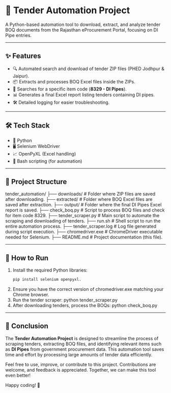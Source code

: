 # 📄 Tender Automation Project

A Python-based automation tool to download, extract, and analyze tender BOQ documents from the Rajasthan eProcurement Portal, focusing on DI Pipe entries.

---

## ✨ Features
- 🔍 Automated search and download of tender ZIP files (PHED Jodhpur & Jaipur).
- 📦 Extracts and processes BOQ Excel files inside the ZIPs.
- 🔎 Searches for a specific item code (**8329 - DI Pipes**).
- 📊 Generates a final Excel report listing tenders containing DI pipes.
- 🛠️ Detailed logging for easier troubleshooting.

---

## 🛠️ Tech Stack
- 🐍 Python
- 🖥️ Selenium WebDriver
- 📈 OpenPyXL (Excel handling)
- 🐧 Bash scripting (for automation)

---

## 📂 Project Structure

tender_automation/ 
├── downloads/ # Folder where ZIP files are saved after downloading. 
├── extracted/ # Folder where BOQ Excel files are saved after extraction. 
├── output/ # Folder where the final DI Pipes Excel report is saved. 
├── check_boq.py # Script to process BOQ files and check for item code 8329. 
├── tender_scraper.py # Main script to automate the scraping and downloading of tenders. 
├── run.sh # Shell script to run the entire automation process. 
├── tender_scraper.log # Log file generated during script execution. 
├── chromedriver.exe # ChromeDriver executable needed for Selenium. 
├── README.md # Project documentation (this file).

---

## 🚀 How to Run

1. Install the required Python libraries:
   ```bash
   pip install selenium openpyxl.
2. Ensure you have the correct version of chromedriver.exe matching your Chrome browser.
3. Run the tender scraper:
   python tender_scraper.py
4. After downloading tenders, process the BOQs:
   python check_boq.py

---

## 📝 Conclusion

The **Tender Automation Project** is designed to streamline the process of scraping tenders, extracting BOQ files, and identifying relevant items such as **DI Pipes** from government procurement data. This automation tool saves time and effort by processing large amounts of tender data efficiently.

Feel free to use, improve, or contribute to this project. Contributions are welcome, and feedback is appreciated. Together, we can make this tool even better!

Happy coding! 🚀
